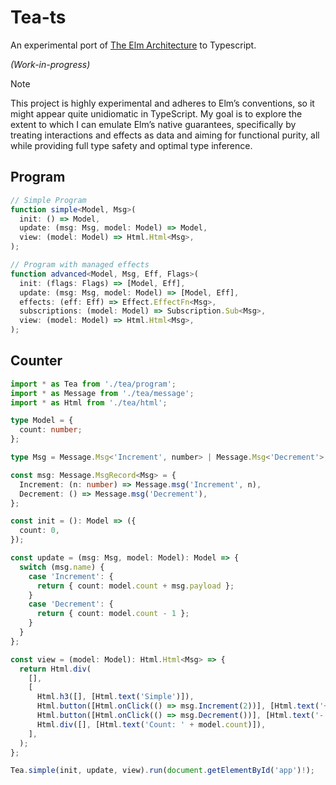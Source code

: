 # Tea-ts

An experimental port of [The Elm Architecture](https://guide.elm-lang.org/architecture/) to Typescript.

_(Work-in-progress)_

> [!NOTE]
> This project is highly experimental and adheres to Elm’s conventions, so it might appear quite unidiomatic in TypeScript. My goal is to explore the extent to which I can emulate Elm’s native guarantees, specifically by treating interactions and effects as data and aiming for functional purity, all while providing full type safety and optimal type inference.

## Program

```ts
// Simple Program
function simple<Model, Msg>(
  init: () => Model,
  update: (msg: Msg, model: Model) => Model,
  view: (model: Model) => Html.Html<Msg>,
);

// Program with managed effects
function advanced<Model, Msg, Eff, Flags>(
  init: (flags: Flags) => [Model, Eff],
  update: (msg: Msg, model: Model) => [Model, Eff],
  effects: (eff: Eff) => Effect.EffectFn<Msg>,
  subscriptions: (model: Model) => Subscription.Sub<Msg>,
  view: (model: Model) => Html.Html<Msg>,
);
```

## Counter

```ts
import * as Tea from './tea/program';
import * as Message from './tea/message';
import * as Html from './tea/html';

type Model = {
  count: number;
};

type Msg = Message.Msg<'Increment', number> | Message.Msg<'Decrement'>;

const msg: Message.MsgRecord<Msg> = {
  Increment: (n: number) => Message.msg('Increment', n),
  Decrement: () => Message.msg('Decrement'),
};

const init = (): Model => ({
  count: 0,
});

const update = (msg: Msg, model: Model): Model => {
  switch (msg.name) {
    case 'Increment': {
      return { count: model.count + msg.payload };
    }
    case 'Decrement': {
      return { count: model.count - 1 };
    }
  }
};

const view = (model: Model): Html.Html<Msg> => {
  return Html.div(
    [],
    [
      Html.h3([], [Html.text('Simple')]),
      Html.button([Html.onClick(() => msg.Increment(2))], [Html.text('+')]),
      Html.button([Html.onClick(() => msg.Decrement())], [Html.text('-')]),
      Html.div([], [Html.text('Count: ' + model.count)]),
    ],
  );
};

Tea.simple(init, update, view).run(document.getElementById('app')!);
```
